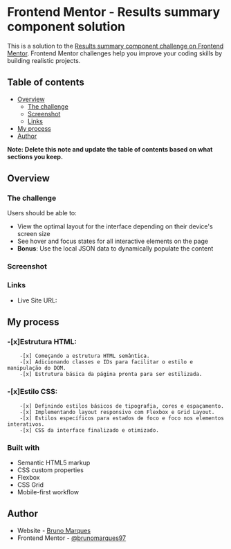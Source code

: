 # Frontend Mentor - Results summary component solution

This is a solution to the [Results summary component challenge on Frontend Mentor](https://www.frontendmentor.io/challenges/results-summary-component-CE_K6s0maV). Frontend Mentor challenges help you improve your coding skills by building realistic projects. 

## Table of contents

- [Overview](#overview)
  - [The challenge](#the-challenge)
  - [Screenshot](#screenshot)
  - [Links](#links)
- [My process](#my-process)
- [Author](#author)

**Note: Delete this note and update the table of contents based on what sections you keep.**

## Overview

### The challenge

Users should be able to:

- View the optimal layout for the interface depending on their device's screen size
- See hover and focus states for all interactive elements on the page
- **Bonus**: Use the local JSON data to dynamically populate the content

### Screenshot



### Links

- Live Site URL: 

## My process

### -[x]Estrutura HTML:

        -[x] Começando a estrutura HTML semântica.
        -[x] Adicionando classes e IDs para facilitar o estilo e manipulação do DOM.
        -[x] Estrutura básica da página pronta para ser estilizada.

### -[x]Estilo CSS:

        -[x] Definindo estilos básicos de tipografia, cores e espaçamento.
        -[x] Implementando layout responsivo com Flexbox e Grid Layout.
        -[x] Estilos específicos para estados de foco e foco nos elementos interativos.
        -[x] CSS da interface finalizado e otimizado.

### Built with

- Semantic HTML5 markup
- CSS custom properties
- Flexbox
- CSS Grid
- Mobile-first workflow

## Author

- Website - [Bruno Marques](https://bruno-marques.vercel.app/)
- Frontend Mentor - [@brunomarques97](https://www.frontendmentor.io/profile/brunomarques97)



